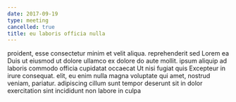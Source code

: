 ```yaml
---
date: 2017-09-19
type: meeting
cancelled: true
title: eu laboris officia nulla
---
```

proident, esse consectetur minim et velit aliqua. reprehenderit sed Lorem ea Duis ut eiusmod ut dolore ullamco ex dolore do aute mollit. ipsum aliquip ad laboris commodo officia cupidatat occaecat Ut nisi fugiat quis Excepteur in irure consequat. elit, eu enim nulla magna voluptate qui amet, nostrud veniam, pariatur. adipiscing cillum sunt tempor deserunt sit in dolor exercitation sint incididunt non labore in culpa